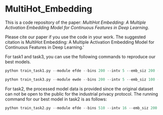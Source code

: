 # MultiHot_Embedding
This is a code repository of the paper: *MultiHot Embedding: A Multiple Activation Embedding Model for Continuous Features in Deep Learning*.

Please cite our paper if you use the code in your work. The suggested citation is MultiHot Embedding: A Multiple Activation Embedding Model for Continuous Features in Deep Learning.'  

For task1 and task3, you can use the following commands to reproduce our
 best models.

```python
python train_task1.py --module efde --bins 200 --intv 5 --emb_siz 200 --scalar standard
```

```python
python train_task3.py --module ewde --bins 200 --intv 5 --emb_siz 100 --scalar standard --hid_size 128
```

For task2, the processed model data is provided since the original dataset can not be open to the public for the industrial privacy protocol. 
The running command for our best model in task2 is as follows:

```python
python train_task2.py --module efde --bins 510 --intv 16 --emb_siz 200 --scalar standard --hid_size 300
```






